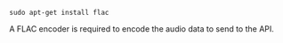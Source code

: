 ```shell
sudo apt-get install flac
```

A FLAC encoder is required to encode the audio data to send to the API.